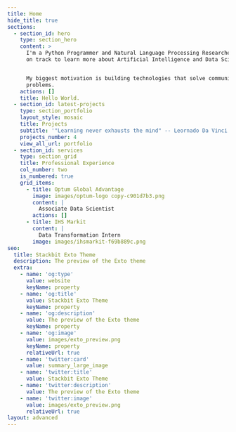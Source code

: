 ```yaml
---
title: Home
hide_title: true
sections:
  - section_id: hero
    type: section_hero
    content: >
      I'm a Python Programmer and Natural Language Processing Researcher who is
      on track to learn more about Artificial Intelligence and Data Science.


      My biggest motivation is building technologies that solve community
      problems.
    actions: []
    title: Hello World.
  - section_id: latest-projects
    type: section_portfolio
    layout_style: mosaic
    title: Projects
    subtitle: '"Learning never exhausts the mind" -- Leornado Da Vinci'
    projects_number: 4
    view_all_url: portfolio
  - section_id: services
    type: section_grid
    title: Professional Experience
    col_number: two
    is_numbered: true
    grid_items:
      - title: Optum Global Advantage
        image: images/optum-logo copy-c901d7b3.png
        content: |
          Associate Data Scientist
        actions: []
      - title: IHS Markit
        content: |
          Data Transformation Intern
        image: images/ihsmarkit-f69b889c.png
seo:
  title: Stackbit Exto Theme
  description: The preview of the Exto theme
  extra:
    - name: 'og:type'
      value: website
      keyName: property
    - name: 'og:title'
      value: Stackbit Exto Theme
      keyName: property
    - name: 'og:description'
      value: The preview of the Exto theme
      keyName: property
    - name: 'og:image'
      value: images/exto_preview.png
      keyName: property
      relativeUrl: true
    - name: 'twitter:card'
      value: summary_large_image
    - name: 'twitter:title'
      value: Stackbit Exto Theme
    - name: 'twitter:description'
      value: The preview of the Exto theme
    - name: 'twitter:image'
      value: images/exto_preview.png
      relativeUrl: true
layout: advanced
---
```

